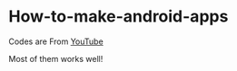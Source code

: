 # How-to-make-android-apps
Codes are From [YouTube](https://www.youtube.com/watch?v=nBD4xhH5vIE&amp;list=PLGLfVvz_LVvSPjWpLPFEfOCbezi6vATIh)

Most of them works well!

